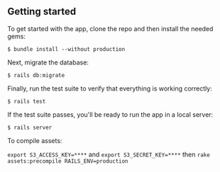 ## Getting started

To get started with the app, clone the repo and then install the needed gems:

```
$ bundle install --without production
```

Next, migrate the database:

```
$ rails db:migrate
```

Finally, run the test suite to verify that everything is working correctly:

```
$ rails test
```

If the test suite passes, you'll be ready to run the app in a local server:

```
$ rails server
```


To compile assets:

`export S3_ACCESS_KEY=****`
and
`export S3_SECRET_KEY=****`
then
`rake assets:precompile RAILS_ENV=production`
